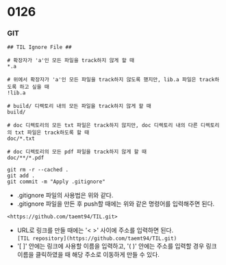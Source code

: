 # 0126
### GIT
```
## TIL Ignore File ##

# 확장자가 'a'인 모든 파일을 track하지 않게 할 때
*.a

# 위에서 확장자가 'a'인 모든 파일을 track하지 않도록 했지만, lib.a 파일은 track하도록 하고 싶을 때
!lib.a

# build/ 디렉토리 내의 모든 파일을 track하지 않게 할 때
build/

# doc 디렉토리의 모든 txt 파일은 track하지 않지만, doc 디렉토리 내의 다른 디렉토리의 txt 파일은 track하도록 할 때
doc/*.txt

# doc 디렉토리의 모든 pdf 파일을 track하지 않게 할 때  
doc/**/*.pdf
```
`git rm -r --cached .`  
`git add .`  
`git commit -m "Apply .gitignore"`  
- .gitignore 파일의 사용법은 위와 같다.
- .gitignore 파일을 만든 후 push할 때에는 위와 같은 명령어를 입력해주면 된다.  

`<https://github.com/taemt94/TIL.git>`  
- URL로 링크를 만들 때에는 '< >' 사이에 주소를 입력하면 된다.  
`[TIL repository](https://github.com/taemt94/TIL.git)`  
- '[ ]' 안에는 링크에 사용할 이름을 입력하고, '( )' 안에는 주소를 입력할 경우 링크 이름을 클릭하였을 때 해당 주소로 이동하게 만들 수 있다.